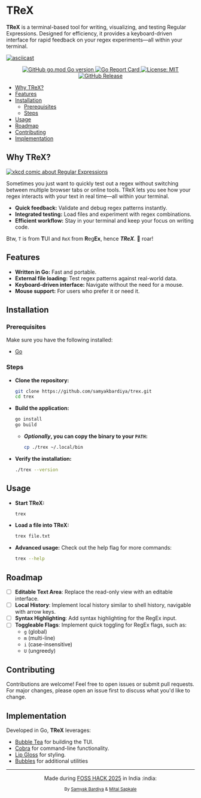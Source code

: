# TReX

**TReX** is a terminal-based tool for writing, visualizing, and testing Regular
Expressions. Designed for efficiency, it provides a keyboard-driven interface
for rapid feedback on your regex experiments—all within your terminal.

[![asciicast](https://asciinema.org/a/704948.svg)](https://asciinema.org/a/704948)

<p align="center">
  <a href="https://github.com/samyakbardiya/trex">
    <img src="https://img.shields.io/github/go-mod/go-version/samyakbardiya/trex" alt="GitHub go.mod Go version">
  </a>
  <a href="https://goreportcard.com/report/github.com/samyakbardiya/trex">
    <img src="https://goreportcard.com/badge/github.com/samyakbardiya/trex" alt="Go Report Card">
  </a>
  <a href="./LICENSE">
    <img src="https://img.shields.io/badge/License-MIT-yellow.svg" alt="License: MIT">
  </a>
  <a href="https://github.com/samyakbardiya/trex/releases">
    <img src="https://img.shields.io/github/v/release/samyakbardiya/trex?include_prereleases" alt="GitHub Release">
  </a>
</p>

<!-- toc -->

- [Why TReX?](#why-trex)
- [Features](#features)
- [Installation](#installation)
  * [Prerequisites](#prerequisites)
  * [Steps](#steps)
- [Usage](#usage)
- [Roadmap](#roadmap)
- [Contributing](#contributing)
- [Implementation](#implementation)

<!-- tocstop -->

## Why TReX?

[![xkcd comic about Regular Expressions](https://imgs.xkcd.com/comics/regular_expressions.png)](https://xkcd.com/208)

Sometimes you just want to quickly test out a regex without switching between
multiple browser tabs or online tools. TReX lets you see how your regex
interacts with your text in real time—all within your terminal.

- **Quick feedback:** Validate and debug regex patterns instantly.
- **Integrated testing:** Load files and experiment with regex combinations.
- **Efficient workflow:** Stay in your terminal and keep your focus on writing code.

Btw, `T` is from **T**UI and `ReX` from **R**eg**Ex**, hence **_TReX_**.
:t-rex: roar!

## Features

- **Written in Go:** Fast and portable.
- **External file loading:** Test regex patterns against real-world data.
- **Keyboard-driven interface:** Navigate without the need for a mouse.
- **Mouse support:** For users who prefer it or need it.

## Installation

### Prerequisites

Make sure you have the following installed:

- [Go](https://go.dev/)

### Steps

- **Clone the repository:**

  ```sh
  git clone https://github.com/samyakbardiya/trex.git
  cd trex
  ```

- **Build the application:**

  ```sh
  go install
  go build
  ```

  - **_Optionally_, you can copy the binary to your `PATH`:**

    ```sh
    cp ./trex ~/.local/bin
    ```

- **Verify the installation:**

  ```sh
  ./trex --version
  ```

## Usage

- **Start TReX:**

  ```sh
  trex
  ```

- **Load a file into TReX:**

  ```sh
  trex file.txt
  ```

- **Advanced usage:** Check out the help flag for more commands:

  ```sh
  trex --help
  ```

## Roadmap

- [ ] **Editable Text Area**: Replace the read-only view with an editable interface.
- [ ] **Local History**: Implement local history similar to shell history,
      navigable with arrow keys.
- [ ] **Syntax Highlighting**: Add syntax highlighting for the RegEx input.
- [ ] **Toggleable Flags**: Implement quick toggling for RegEx flags, such as:
  - `g` (global)
  - `m` (multi-line)
  - `i` (case-insensitive)
  - `U` (ungreedy)

## Contributing

Contributions are welcome! Feel free to open issues or submit pull requests.
For major changes, please open an issue first to discuss what you'd like to
change.

## Implementation

Developed in Go, **TReX** leverages:

- [Bubble Tea](https://github.com/charmbracelet/bubbletea) for building the TUI.
- [Cobra](https://github.com/spf13/cobra) for command-line functionality.
- [Lip Gloss](https://github.com/charmbracelet/lipgloss) for styling.
- [Bubbles](https://github.com/charmbracelet/bubbles) for additional utilities

---

<p align="center">
  Made during <a href="https://fossunited.org/fosshack/2025">FOSS HACK 2025</a> in India :india:
</p>

<p align="center">
<sup>By <a href="https://links.samyakbardiya.dev">Samyak Bardiya</a> &amp; <a href="https://github.com/mitalrs">Mital Sapkale</a></sup>
</p>
